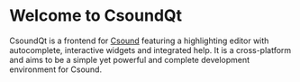 # Welcome to CsoundQt

CsoundQt is a frontend for [Csound](https://csound.com) featuring a highlighting editor with autocomplete, interactive widgets and integrated help. It is a cross-platform and aims to be a simple yet powerful and complete development environment for Csound. 
